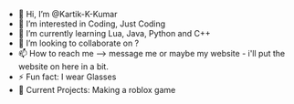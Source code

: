 - 👋 Hi, I’m @Kartik-K-Kumar
- 👀 I’m interested in Coding, Just Coding
- 🌱 I’m currently learning Lua, Java, Python and C++
- 💞️ I’m looking to collaborate on ?
- 📫 How to reach me --> message me or maybe my website - i'll put the website on here in a bit.
- ⚡ Fun fact: I wear Glasses
- 🫣 Current Projects: Making a roblox game
<!---
Kartik-K-Kumar/Kartik-K-Kumar is a ✨ special ✨ repository because its `README.md` (this file) appears on your GitHub profile.
You can click the Preview link to take a look at your changes.
--->
